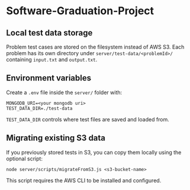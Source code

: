 # Software-Graduation-Project

## Local test data storage

Problem test cases are stored on the filesystem instead of AWS S3. Each
problem has its own directory under `server/test-data/<problemId>/` containing
`input.txt` and `output.txt`.

## Environment variables

Create a `.env` file inside the `server/` folder with:

```
MONGODB_URI=<your mongodb uri>
TEST_DATA_DIR=./test-data
```

`TEST_DATA_DIR` controls where test files are saved and loaded from.

## Migrating existing S3 data

If you previously stored tests in S3, you can copy them locally using the
optional script:

```
node server/scripts/migrateFromS3.js <s3-bucket-name>
```

This script requires the AWS CLI to be installed and configured.
